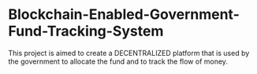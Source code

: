 # Blockchain-Enabled-Government-Fund-Tracking-System
This project is aimed to create a DECENTRALIZED platform that is used by the government to allocate the fund and to track the flow of money.
